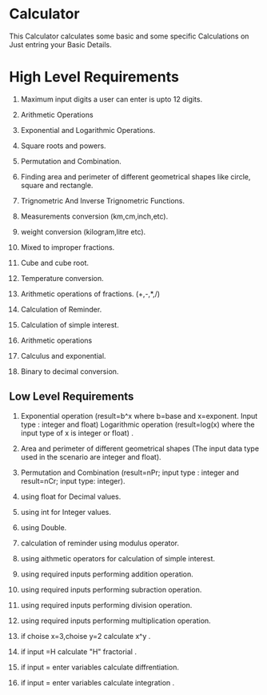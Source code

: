 # Calculator
This Calculator calculates some basic and some specific Calculations on Just entring your Basic Details.


# High Level Requirements

1) Maximum input digits a user can enter is upto 12 digits.

2) Arithmetic Operations

3) Exponential and Logarithmic Operations.

4) Square roots and powers.

5) Permutation and Combination.

6) Finding area and perimeter of different geometrical shapes like circle, square and rectangle.

7) Trignometric And Inverse Trignometric Functions.

8) Measurements conversion (km,cm,inch,etc).

9) weight conversion (kilogram,litre etc).

10) Mixed to improper fractions.

11) Cube and cube root.

12) Temperature conversion.

13) Arithmetic operations of fractions. (+,-,*,/)

14) Calculation of Reminder.

15) Calculation of simple interest.

16) Arithmetic operations

17) Calculus and exponential.

18) Binary to decimal conversion.


## Low Level Requirements

1) Exponential operation (result=b^x where b=base and x=exponent. Input type : integer and float) 
   Logarithmic operation (result=log(x) where the input type of x is integer or float) .

2) Area and perimeter of different geometrical shapes (The input data type used in the scenario are integer and float).

3) Permutation and Combination (result=nPr; input type : integer and result=nCr; input type: integer).

4) using float for Decimal values.

5) using int for Integer values.

6) using Double.

7) calculation of reminder using modulus operator.

8) using aithmetic operators for calculation of simple interest.

9) using required  inputs performing addition operation.

10) using required  inputs performing subraction operation.

11) using required  inputs performing division operation.

12) using required  inputs performing multiplication operation.

13) if choise x=3,choise y=2 calculate x^y .

14) if input =H calculate "H" fractorial .

15) if input = enter variables calculate diffrentiation.

16) if input = enter variables calculate integration .


